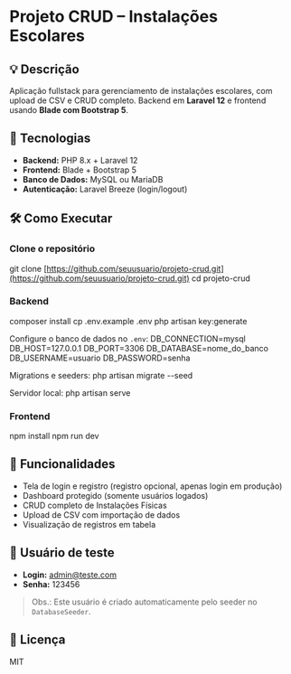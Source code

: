 # Projeto CRUD – Instalações Escolares

## 💡 Descrição

Aplicação fullstack para gerenciamento de instalações escolares, com upload de CSV e CRUD completo.
Backend em **Laravel 12** e frontend usando **Blade com Bootstrap 5**.

## 🚀 Tecnologias

* **Backend:** PHP 8.x + Laravel 12
* **Frontend:** Blade + Bootstrap 5
* **Banco de Dados:** MySQL ou MariaDB
* **Autenticação:** Laravel Breeze (login/logout)

## 🛠 Como Executar

### Clone o repositório

git clone [https://github.com/seuusuario/projeto-crud.git](https://github.com/seuusuario/projeto-crud.git)
cd projeto-crud

### Backend

composer install
cp .env.example .env
php artisan key\:generate

Configure o banco de dados no `.env`:
DB\_CONNECTION=mysql
DB\_HOST=127.0.0.1
DB\_PORT=3306
DB\_DATABASE=nome\_do\_banco
DB\_USERNAME=usuario
DB\_PASSWORD=senha

Migrations e seeders:
php artisan migrate --seed

Servidor local:
php artisan serve

### Frontend

npm install
npm run dev

## 📌 Funcionalidades

* Tela de login e registro (registro opcional, apenas login em produção)
* Dashboard protegido (somente usuários logados)
* CRUD completo de Instalações Físicas
* Upload de CSV com importação de dados
* Visualização de registros em tabela

## 🔐 Usuário de teste

* **Login:** [admin@teste.com](mailto:admin@teste.com)
* **Senha:** 123456

> Obs.: Este usuário é criado automaticamente pelo seeder no `DatabaseSeeder`.

## 📄 Licença

MIT
